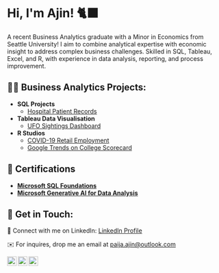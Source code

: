 <h1>Hi, I'm Ajin! 🐈‍⬛</h1>

A recent Business Analytics graduate with a Minor in Economics from Seattle University! I aim to combine analytical expertise with economic insight to address complex business challenges. Skilled in SQL, Tableau, Excel, and R, with experience in data analysis, reporting, and process improvement.

<h2>👨‍💻 Business Analytics Projects:</h2>

- <b>SQL Projects</b>
  - [Hospital Patient Records](https://github.com/a-paija/Hospital-Patient-Records/tree/main)
- <b>Tableau Data Visualisation</b>
  - [UFO Sightings Dashboard](https://github.com/a-paija/UFO-SightingsDashboard)
- <b>R Studios</b>
  - [COVID-19 Retail Employment](https://github.com/a-paija/Covid-19-Retail-Employment)
  - [Google Trends on College Scorecard](https://github.com/a-paija/College-Score-Card-Release)

<h2> 📄 Certifications </h2>

- <b> [Microsoft SQL Foundations](https://www.coursera.org/account/accomplishments/verify/XZOB9VEGCK3B)</b>
- <b> [Microsoft Generative AI for Data Analysis](https://www.coursera.org/account/accomplishments/verify/XZOB9VEGCK3B)</b>

<h2> 🤳 Get in Touch:</h2>

💬 Connect with me on LinkedIn: [LinkedIn Profile](https://www.linkedin.com/in/ajinpaija/)

✉️ For inquires, drop me an email at paija.ajin@outlook.com

[<img align="left" alt="AjinPaija | LinkedIn" width="22px" src="https://cdn.jsdelivr.net/npm/simple-icons@v3/icons/linkedin.svg" />][linkedin]
[<img align="left" alt="AjinPaija | Tableau" width="22px" src="https://cdn.jsdelivr.net/npm/simple-icons@3.13.0/icons/tableau.svg" />][tableau]
[<img align="left" alt="AjinPaija | Github" width="22px" src="https://cdn.jsdelivr.net/npm/simple-icons@3.13.0/icons/github.svg" />][github]

[linkedin]: https://www.linkedin.com/in/ajinpaija/
[tableau]: https://public.tableau.com/app/profile/ajin.paija/vizzes
[github]: https://github.com/a-paija
